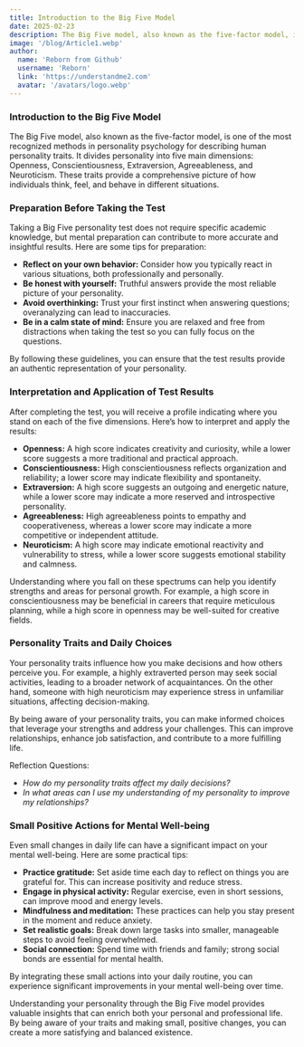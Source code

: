 ```yaml
---
title: Introduction to the Big Five Model
date: 2025-02-23
description: The Big Five model, also known as the five-factor model, is one of the most recognized methods in personality psychology for describing human personality traits. It divides personality into five main dimensions Openness, Conscientiousness, Extraversion, Agreeableness, and Neuroticism.
image: '/blog/Article1.webp'
author:
  name: 'Reborn from Github'
  username: 'Reborn'
  link: 'https://understandme2.com'
  avatar: '/avatars/logo.webp'
---
```


### Introduction to the Big Five Model

The Big Five model, also known as the five-factor model, is one of the most recognized methods in personality psychology for describing human personality traits. It divides personality into five main dimensions: Openness, Conscientiousness, Extraversion, Agreeableness, and Neuroticism. These traits provide a comprehensive picture of how individuals think, feel, and behave in different situations.

### Preparation Before Taking the Test

Taking a Big Five personality test does not require specific academic knowledge, but mental preparation can contribute to more accurate and insightful results. Here are some tips for preparation:

* **Reflect on your own behavior:** Consider how you typically react in various situations, both professionally and personally.
* **Be honest with yourself:** Truthful answers provide the most reliable picture of your personality.
* **Avoid overthinking:** Trust your first instinct when answering questions; overanalyzing can lead to inaccuracies.
* **Be in a calm state of mind:** Ensure you are relaxed and free from distractions when taking the test so you can fully focus on the questions.

By following these guidelines, you can ensure that the test results provide an authentic representation of your personality.

### Interpretation and Application of Test Results

After completing the test, you will receive a profile indicating where you stand on each of the five dimensions. Here’s how to interpret and apply the results:

* **Openness:** A high score indicates creativity and curiosity, while a lower score suggests a more traditional and practical approach.
* **Conscientiousness:** High conscientiousness reflects organization and reliability; a lower score may indicate flexibility and spontaneity.
* **Extraversion:** A high score suggests an outgoing and energetic nature, while a lower score may indicate a more reserved and introspective personality.
* **Agreeableness:** High agreeableness points to empathy and cooperativeness, whereas a lower score may indicate a more competitive or independent attitude.
* **Neuroticism:** A high score may indicate emotional reactivity and vulnerability to stress, while a lower score suggests emotional stability and calmness.

Understanding where you fall on these spectrums can help you identify strengths and areas for personal growth. For example, a high score in conscientiousness may be beneficial in careers that require meticulous planning, while a high score in openness may be well-suited for creative fields.

### Personality Traits and Daily Choices

Your personality traits influence how you make decisions and how others perceive you. For example, a highly extraverted person may seek social activities, leading to a broader network of acquaintances. On the other hand, someone with high neuroticism may experience stress in unfamiliar situations, affecting decision-making.

By being aware of your personality traits, you can make informed choices that leverage your strengths and address your challenges. This can improve relationships, enhance job satisfaction, and contribute to a more fulfilling life.

Reflection Questions:
* _How do my personality traits affect my daily decisions?_
* _In what areas can I use my understanding of my personality to improve my relationships?_

### Small Positive Actions for Mental Well-being

Even small changes in daily life can have a significant impact on your mental well-being. Here are some practical tips:

* **Practice gratitude:** Set aside time each day to reflect on things you are grateful for. This can increase positivity and reduce stress.
* **Engage in physical activity:** Regular exercise, even in short sessions, can improve mood and energy levels.
* **Mindfulness and meditation:** These practices can help you stay present in the moment and reduce anxiety.
* **Set realistic goals:** Break down large tasks into smaller, manageable steps to avoid feeling overwhelmed.
* **Social connection:** Spend time with friends and family; strong social bonds are essential for mental health.

By integrating these small actions into your daily routine, you can experience significant improvements in your mental well-being over time.

Understanding your personality through the Big Five model provides valuable insights that can enrich both your personal and professional life. By being aware of your traits and making small, positive changes, you can create a more satisfying and balanced existence.
